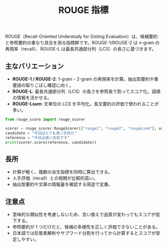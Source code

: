 ﻿---
title: ROUGE 指標
pre: "4.6.2 "
weight: 2
---

ROUGE（Recall-Oriented Understudy for Gisting Evaluation）は、候補要約と参照要約の重なり具合を測る指標群です。ROUGE-1/ROUGE-2 は n-gram の再現率（recall）、ROUGE-L は最長共通部分列（LCS）の長さに基づきます。

## 主なバリエーション

- **ROUGE-1 / ROUGE-2**: 1-gram・2-gram の再現率を計算。抽出型要約や重要語の取りこぼし確認に向く。
- **ROUGE-L**: 最長共通部分列（LCS）の長さを参照長で割ってスコア化。語順の情報を活かせる。
- **ROUGE-Lsum**: 文単位の LCS を平均化。長文要約の評価で使われることが多い。

```python
from rouge_score import rouge_scorer

scorer = rouge_scorer.RougeScorer(["rouge1", "rouge2", "rougeLsum"], use_stemmer=True)
candidate = "今日はとても良い天気だ"
reference = "今日は良い天気です"
print(scorer.score(reference, candidate))
```

## 長所

- 計算が軽く、複数の派生指標を同時に算出できる。
- 人手評価（recall）との相関が比較的高い。
- 抽出型要約や文章の情報量を確認する用途で定番。

## 注意点

- 意味的な類似性を考慮しないため、言い換えで品質が変わってもスコアが低下する。
- 参照要約が 1 つだけだと、候補の多様性を正しく評価できないことがある。
- 日本語では形態素解析やサブワード分割を行ってから計算するとスコアが安定しやすい。

